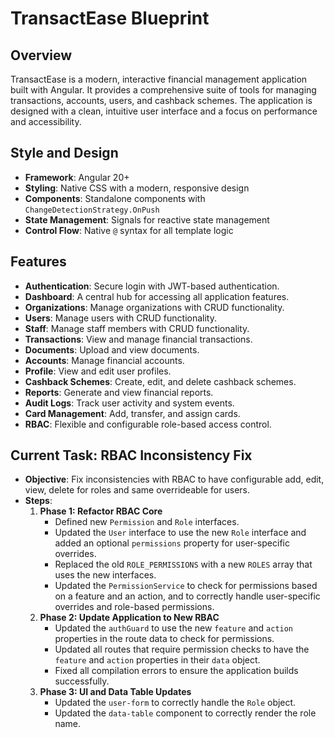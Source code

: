 # TransactEase Blueprint

## Overview

TransactEase is a modern, interactive financial management application built with Angular. It provides a comprehensive suite of tools for managing transactions, accounts, users, and cashback schemes. The application is designed with a clean, intuitive user interface and a focus on performance and accessibility.

## Style and Design

- **Framework**: Angular 20+
- **Styling**: Native CSS with a modern, responsive design
- **Components**: Standalone components with `ChangeDetectionStrategy.OnPush`
- **State Management**: Signals for reactive state management
- **Control Flow**: Native `@` syntax for all template logic

## Features

- **Authentication**: Secure login with JWT-based authentication.
- **Dashboard**: A central hub for accessing all application features.
- **Organizations**: Manage organizations with CRUD functionality.
- **Users**: Manage users with CRUD functionality.
- **Staff**: Manage staff members with CRUD functionality.
- **Transactions**: View and manage financial transactions.
- **Documents**: Upload and view documents.
- **Accounts**: Manage financial accounts.
- **Profile**: View and edit user profiles.
- **Cashback Schemes**: Create, edit, and delete cashback schemes.
- **Reports**: Generate and view financial reports.
- **Audit Logs**: Track user activity and system events.
- **Card Management**: Add, transfer, and assign cards.
- **RBAC**: Flexible and configurable role-based access control.

## Current Task: RBAC Inconsistency Fix

- **Objective**: Fix inconsistencies with RBAC to have configurable add, edit, view, delete for roles and same overrideable for users.
- **Steps**:
  1. **Phase 1: Refactor RBAC Core**
     - Defined new `Permission` and `Role` interfaces.
     - Updated the `User` interface to use the new `Role` interface and added an optional `permissions` property for user-specific overrides.
     - Replaced the old `ROLE_PERMISSIONS` with a new `ROLES` array that uses the new interfaces.
     - Updated the `PermissionService` to check for permissions based on a feature and an action, and to correctly handle user-specific overrides and role-based permissions.
  2. **Phase 2: Update Application to New RBAC**
     - Updated the `authGuard` to use the new `feature` and `action` properties in the route data to check for permissions.
     - Updated all routes that require permission checks to have the `feature` and `action` properties in their `data` object.
     - Fixed all compilation errors to ensure the application builds successfully.
  3. **Phase 3: UI and Data Table Updates**
     - Updated the `user-form` to correctly handle the `Role` object.
     - Updated the `data-table` component to correctly render the role name.
